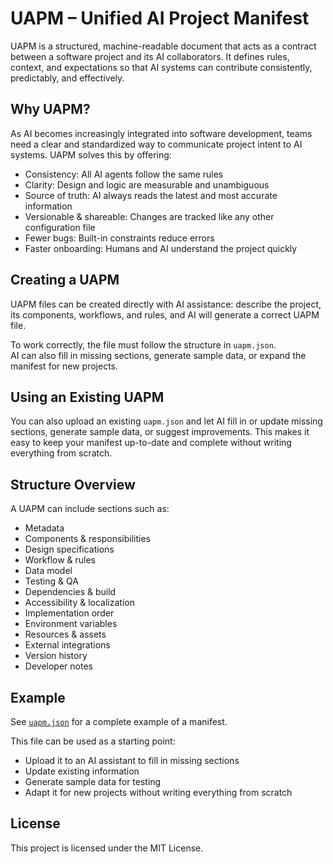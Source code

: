 # UAPM – Unified AI Project Manifest

UAPM is a structured, machine-readable document that acts as a contract between a software project and its AI collaborators. It defines rules, context, and expectations so that AI systems can contribute consistently, predictably, and effectively.

## Why UAPM?

As AI becomes increasingly integrated into software development, teams need a clear and standardized way to communicate project intent to AI systems. UAPM solves this by offering:

- Consistency: All AI agents follow the same rules  
- Clarity: Design and logic are measurable and unambiguous  
- Source of truth: AI always reads the latest and most accurate information  
- Versionable & shareable: Changes are tracked like any other configuration file  
- Fewer bugs: Built-in constraints reduce errors  
- Faster onboarding: Humans and AI understand the project quickly  

## Creating a UAPM

UAPM files can be created directly with AI assistance: describe the project, its components, workflows, and rules, and AI will generate a correct UAPM file.  

To work correctly, the file must follow the structure in `uapm.json`.  
AI can also fill in missing sections, generate sample data, or expand the manifest for new projects.

## Using an Existing UAPM

You can also upload an existing `uapm.json` and let AI fill in or update missing sections, generate sample data, or suggest improvements. This makes it easy to keep your manifest up-to-date and complete without writing everything from scratch.

## Structure Overview

A UAPM can include sections such as:

- Metadata  
- Components & responsibilities  
- Design specifications  
- Workflow & rules  
- Data model  
- Testing & QA  
- Dependencies & build  
- Accessibility & localization  
- Implementation order  
- Environment variables  
- Resources & assets  
- External integrations  
- Version history  
- Developer notes  

## Example

See [`uapm.json`](./uapm.json) for a complete example of a manifest.  

This file can be used as a starting point:  
- Upload it to an AI assistant to fill in missing sections  
- Update existing information  
- Generate sample data for testing  
- Adapt it for new projects without writing everything from scratch

## License

This project is licensed under the MIT License.
